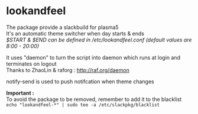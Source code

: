 # lookandfeel


The package provide a slackbuild for plasma5  
It's an automatic theme switcher when day starts & ends  
_$START & $END can be defined in /etc/lookandfeel.conf (default values are 8:00 - 20:00)_

It uses "daemon" to turn the script into daemon
which runs at login and terminates on logout  
Thanks to ZhaoLin & raforg : http://raf.org/daemon

notify-send is used to push notifcation when theme changes

**Important :**  
To avoid the package to be removed, remember to add it to the blacklist
``echo "lookandfeel-*" | sudo tee -a /etc/slackpkg/blacklist``
